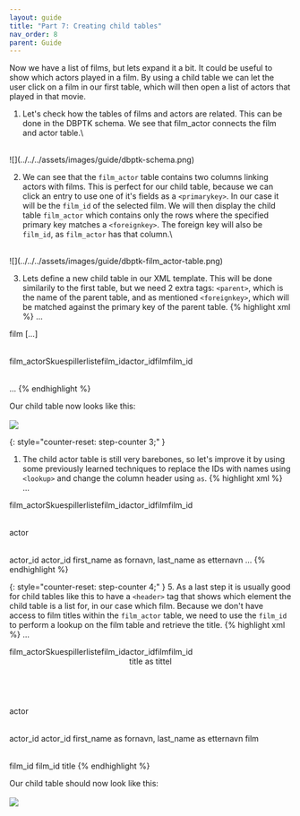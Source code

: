 ```yaml
---
layout: guide
title: "Part 7: Creating child tables"
nav_order: 8
parent: Guide
---
```


Now we have a list of films, but lets expand it a bit. It could be useful to show which actors played in a film. By using a child table we can let the user click on a film in our first table, which will then open a list of actors that played in that movie.

1. Let's check how the tables of films and actors are related. This can be done in the DBPTK schema. We see that film_actor connects the film and actor table.\
<br>
![](../../../assets/images/guide/dbptk-schema.png)

2. We can see that the `film_actor` table contains two columns linking actors with films. This is perfect for our child table, because we can click an entry to use one of it's fields as a `<primarykey>`. In our case it will be the `film_id` of the selected film. We will then display the child table `film_actor` which contains only the rows where the specified primary key matches a `<foreignkey>`. The foreign key will also be `film_id`, as `film_actor` has that column.\
<br>
![](../../../assets/images/guide/dbptk-film_actor-table.png)

3. Lets define a new child table in our XML template. This will be done similarily to the first table, but we need 2 extra tags: `<parent>`, which is the name of the parent table, and as mentioned `<foreignkey>`, which will be matched against the primary key of the parent table.
{% highlight xml %}
...
<table>
    <name>film</name>
    [...] <!-- Part of our first table omitted to keep the text shorter -->
</table>                
<table> <!-- Our new child table -->
    <name>film_actor</name>
    <heading>Skuespillerliste</heading>
    <primarykey>film_id</primarykey>
    <fields>actor_id</fields>
    <parent>film</parent>                    
    <foreignkey>film_id</foreignkey>    
</table>
...
{% endhighlight %}

Our child table now looks like this:\
<br>
![](../../../assets/images/guide/child-table-1.png)

{: style="counter-reset: step-counter 3;" }
1. The child actor table is still very barebones, so let's improve it by using some previously learned techniques to replace the IDs with names using `<lookup>` and change the column header using `as`.
{% highlight xml %}
...
<table>
    <name>film_actor</name>
    <heading>Skuespillerliste</heading>
    <primarykey>film_id</primarykey>
    <fields>actor_id</fields>
    <parent>film</parent>                    
    <foreignkey>film_id</foreignkey>                 
    <lookup>
        <table>actor</table>
        <primarykey>actor_id</primarykey>
        <foreignkey>actor_id</foreignkey>
        <fields>first_name as fornavn, last_name as etternavn</fields>
    </lookup>
</table>
...
{% endhighlight %}

{: style="counter-reset: step-counter 4;" }
5. As a last step it is usually good for child tables like this to have a `<header>` tag that shows which element the child table is a list for, in our case which film. Because we don't have access to film titles within the `film_actor` table, we need to use the `film_id` to perform a lookup on the film table and retrieve the title. 
{% highlight xml %}
...
<table>
    <name>film_actor</name>
    <heading>Skuespillerliste</heading>
    <primarykey>film_id</primarykey>
    <fields>actor_id</fields>
    <parent>film</parent>                    
    <foreignkey>film_id</foreignkey>                 
    <header>title as tittel</header> <!-- The title is retrieved from the second lookup below and renamed. -->
    <lookup>
        <table>actor</table>
        <primarykey>actor_id</primarykey>
        <foreignkey>actor_id</foreignkey>
        <fields>first_name as fornavn, last_name as etternavn</fields>
    </lookup>
    <lookup> <!-- This lookup gets the title from the table film using the film_id -->
        <table>film</table>
        <primarykey>film_id</primarykey>
        <foreignkey>film_id</foreignkey>
        <fields>title</fields>
    </lookup>
</table>
{% endhighlight %}

Our child table should now look like this:\
<br>
![](../../../assets/images/guide/child-table-2.png)